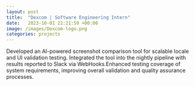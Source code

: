 ```yaml
---
layout: post
title:  "Dexcom | Software Engineering Intern"
date:   2023-10-01 22:21:59 +00:00
image: /images/Dexcom-logo.png
categories: projects
---
```

Developed an AI-powered screenshot comparison tool for scalable locale and UI validation testing. Integrated the tool into the nightly pipeline with results reported to Slack via WebHooks.Enhanced testing coverage of system requirements, improving overall validation and quality assurance processes.